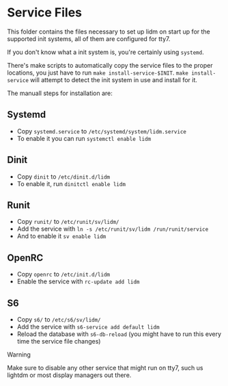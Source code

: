 # Service Files
This folder contains the files necessary to set up lidm on start up for the supported init systems, all of them are configured for tty7.

If you don't know what a init system is, you're certainly using `systemd`.

There's make scripts to automatically copy the service files to the proper locations, you just have to run `make install-service-$INIT`. `make install-service` will attempt to detect the init system in use and install for it.

The manuall steps for installation are:

## Systemd
* Copy `systemd.service` to `/etc/systemd/system/lidm.service`
* To enable it you can run `systemctl enable lidm`

## Dinit
* Copy `dinit` to `/etc/dinit.d/lidm`
* To enable it, run `dinitctl enable lidm`

## Runit
* Copy `runit/` to `/etc/runit/sv/lidm/`
* Add the service with `ln -s /etc/runit/sv/lidm /run/runit/service`
* And to enable it `sv enable lidm`

## OpenRC
* Copy `openrc` to `/etc/init.d/lidm`
* Enable the service with `rc-update add lidm`

## S6
* Copy `s6/` to `/etc/s6/sv/lidm/`
* Add the service with `s6-service add default lidm`
* Reload the database with `s6-db-reload` (you might have to run this every time the service file changes)

> [!WARNING]
> Make sure to disable any other service that might run on tty7, such us lightdm or most display managers out there.
